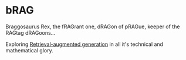 # bRAG
Braggosaurus Rex, the fRAGrant one, dRAGon of pRAGue, keeper of the RAGtag dRAGoons...  

Exploring [Retrieval-augmented generation](https://en.wikipedia.org/wiki/Retrieval-augmented_generation) in all it's technical and mathematical glory. 
